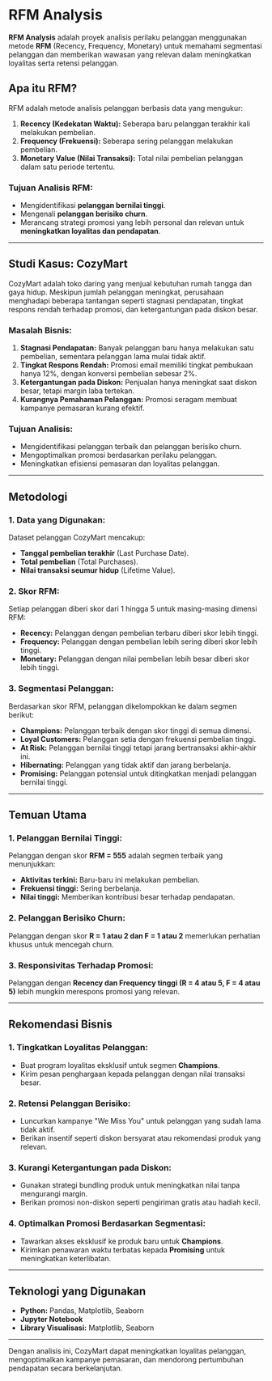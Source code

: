 # RFM Analysis

**RFM Analysis** adalah proyek analisis perilaku pelanggan menggunakan metode **RFM** (Recency, Frequency, Monetary) untuk memahami segmentasi pelanggan dan memberikan wawasan yang relevan dalam meningkatkan loyalitas serta retensi pelanggan.

## Apa itu RFM?

RFM adalah metode analisis pelanggan berbasis data yang mengukur:
1. **Recency (Kedekatan Waktu):** Seberapa baru pelanggan terakhir kali melakukan pembelian.
2. **Frequency (Frekuensi):** Seberapa sering pelanggan melakukan pembelian.
3. **Monetary Value (Nilai Transaksi):** Total nilai pembelian pelanggan dalam satu periode tertentu.

### Tujuan Analisis RFM:
- Mengidentifikasi **pelanggan bernilai tinggi**.
- Mengenali **pelanggan berisiko churn**.
- Merancang strategi promosi yang lebih personal dan relevan untuk **meningkatkan loyalitas dan pendapatan**.

---

## Studi Kasus: CozyMart

CozyMart adalah toko daring yang menjual kebutuhan rumah tangga dan gaya hidup. Meskipun jumlah pelanggan meningkat, perusahaan menghadapi beberapa tantangan seperti stagnasi pendapatan, tingkat respons rendah terhadap promosi, dan ketergantungan pada diskon besar. 

### Masalah Bisnis:
1. **Stagnasi Pendapatan:** Banyak pelanggan baru hanya melakukan satu pembelian, sementara pelanggan lama mulai tidak aktif.
2. **Tingkat Respons Rendah:** Promosi email memiliki tingkat pembukaan hanya 12%, dengan konversi pembelian sebesar 2%.
3. **Ketergantungan pada Diskon:** Penjualan hanya meningkat saat diskon besar, tetapi margin laba tertekan.
4. **Kurangnya Pemahaman Pelanggan:** Promosi seragam membuat kampanye pemasaran kurang efektif.

### Tujuan Analisis:
- Mengidentifikasi pelanggan terbaik dan pelanggan berisiko churn.
- Mengoptimalkan promosi berdasarkan perilaku pelanggan.
- Meningkatkan efisiensi pemasaran dan loyalitas pelanggan.

---

## Metodologi

### 1. Data yang Digunakan:
Dataset pelanggan CozyMart mencakup:
- **Tanggal pembelian terakhir** (Last Purchase Date).
- **Total pembelian** (Total Purchases).
- **Nilai transaksi seumur hidup** (Lifetime Value).

### 2. Skor RFM:
Setiap pelanggan diberi skor dari 1 hingga 5 untuk masing-masing dimensi RFM:
- **Recency:** Pelanggan dengan pembelian terbaru diberi skor lebih tinggi.
- **Frequency:** Pelanggan dengan pembelian lebih sering diberi skor lebih tinggi.
- **Monetary:** Pelanggan dengan nilai pembelian lebih besar diberi skor lebih tinggi.

### 3. Segmentasi Pelanggan:
Berdasarkan skor RFM, pelanggan dikelompokkan ke dalam segmen berikut:
- **Champions:** Pelanggan terbaik dengan skor tinggi di semua dimensi.
- **Loyal Customers:** Pelanggan setia dengan frekuensi pembelian tinggi.
- **At Risk:** Pelanggan bernilai tinggi tetapi jarang bertransaksi akhir-akhir ini.
- **Hibernating:** Pelanggan yang tidak aktif dan jarang berbelanja.
- **Promising:** Pelanggan potensial untuk ditingkatkan menjadi pelanggan bernilai tinggi.

---

## Temuan Utama

### 1. Pelanggan Bernilai Tinggi:
Pelanggan dengan skor **RFM = 555** adalah segmen terbaik yang menunjukkan:
- **Aktivitas terkini:** Baru-baru ini melakukan pembelian.
- **Frekuensi tinggi:** Sering berbelanja.
- **Nilai tinggi:** Memberikan kontribusi besar terhadap pendapatan.

### 2. Pelanggan Berisiko Churn:
Pelanggan dengan skor **R = 1 atau 2 dan F = 1 atau 2** memerlukan perhatian khusus untuk mencegah churn.

### 3. Responsivitas Terhadap Promosi:
Pelanggan dengan **Recency dan Frequency tinggi (R = 4 atau 5, F = 4 atau 5)** lebih mungkin merespons promosi yang relevan.

---

## Rekomendasi Bisnis

### 1. Tingkatkan Loyalitas Pelanggan:
- Buat program loyalitas eksklusif untuk segmen **Champions**.
- Kirim pesan penghargaan kepada pelanggan dengan nilai transaksi besar.

### 2. Retensi Pelanggan Berisiko:
- Luncurkan kampanye "We Miss You" untuk pelanggan yang sudah lama tidak aktif.
- Berikan insentif seperti diskon bersyarat atau rekomendasi produk yang relevan.

### 3. Kurangi Ketergantungan pada Diskon:
- Gunakan strategi bundling produk untuk meningkatkan nilai tanpa mengurangi margin.
- Berikan promosi non-diskon seperti pengiriman gratis atau hadiah kecil.

### 4. Optimalkan Promosi Berdasarkan Segmentasi:
- Tawarkan akses eksklusif ke produk baru untuk **Champions**.
- Kirimkan penawaran waktu terbatas kepada **Promising** untuk meningkatkan keterlibatan.

---
## Teknologi yang Digunakan
- **Python:** Pandas, Matplotlib, Seaborn
- **Jupyter Notebook**
- **Library Visualisasi:** Matplotlib, Seaborn

---

Dengan analisis ini, CozyMart dapat meningkatkan loyalitas pelanggan, mengoptimalkan kampanye pemasaran, dan mendorong pertumbuhan pendapatan secara berkelanjutan.
